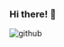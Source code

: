### Hi there! 👋

![github](https://img.shields.io/badge/GitHub-000000?style=for-the-badge&logo=GitHub&logoColor=white)